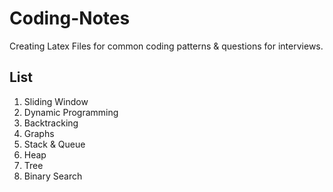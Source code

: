 # Coding-Notes
Creating Latex Files for common coding patterns &amp; questions for interviews.

## List
1. Sliding Window
2. Dynamic Programming
3. Backtracking
4. Graphs
5. Stack & Queue
6. Heap
7. Tree
8. Binary Search
